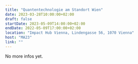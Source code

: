 ```yaml
---
title: "Quantentechnologie am Standort Wien"
date: 2023-03-28T10:00:00+02:00
draft: false
startDate: 2023-05-09T14:00:00+02:00
endDate: 2022-05-09T17:00:00+02:00
location: "Impact Hub Vienna, Lindengasse 56, 1070 Vienna"
host: "MA23"
link: ""
---
```


No more infos yet.
